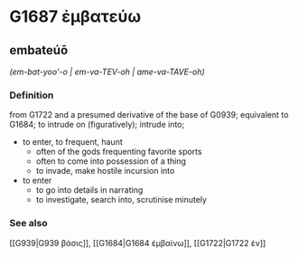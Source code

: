 # G1687 ἐμβατεύω

## embateúō

_(em-bat-yoo'-o | em-va-TEV-oh | ame-va-TAVE-oh)_

### Definition

from G1722 and a presumed derivative of the base of G0939; equivalent to G1684; to intrude on (figuratively); intrude into; 

- to enter, to frequent, haunt
  - often of the gods frequenting favorite sports
  - often to come into possession of a thing
  - to invade, make hostile incursion into
- to enter
  - to go into details in narrating
  - to investigate, search into, scrutinise minutely

### See also

[[G939|G939 βάσις]], [[G1684|G1684 ἐμβαίνω]], [[G1722|G1722 ἐν]]
